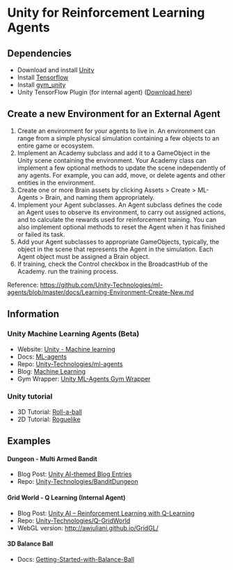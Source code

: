 # Unity for Reinforcement Learning Agents

## Dependencies
* Download and install [Unity](https://unity3d.com/get-unity/download)
* Install [Tensorflow](https://www.tensorflow.org/install/)
* Install [gym_unity](https://github.com/Unity-Technologies/ml-agents/blob/master/gym-unity/README.md)
* Unity TensorFlow Plugin (for internal agent) ([Download here](https://github.com/Unity-Technologies/ml-agents/blob/master/docs/Using-TensorFlow-Sharp-in-Unity.md))

## Create a new Environment for an External Agent

1. Create an environment for your agents to live in. An environment can range from a simple physical simulation containing a few objects to an entire game or ecosystem.
2. Implement an Academy subclass and add it to a GameObject in the Unity scene containing the environment. Your Academy class can implement a few optional methods to update the scene independently of any agents. For example, you can add, move, or delete agents and other entities in the environment.
3. Create one or more Brain assets by clicking Assets > Create > ML-Agents > Brain, and naming them appropriately.
4. Implement your Agent subclasses. An Agent subclass defines the code an Agent uses to observe its environment, to carry out assigned actions, and to calculate the rewards used for reinforcement training. You can also implement optional methods to reset the Agent when it has finished or failed its task.
5. Add your Agent subclasses to appropriate GameObjects, typically, the object in the scene that represents the Agent in the simulation. Each Agent object must be assigned a Brain object.
6. If training, check the Control checkbox in the BroadcastHub of the Academy. run the training process.

Reference: https://github.com/Unity-Technologies/ml-agents/blob/master/docs/Learning-Environment-Create-New.md

## Information
### Unity Machine Learning Agents (Beta)
* Website: [Unity - Machine learning](https://unity3d.com/machine-learning)
* Docs: [ML-agents](https://github.com/Unity-Technologies/ml-agents/tree/master/docs)
* Repo: [Unity-Technologies/ml-agents](https://github.com/Unity-Technologies/ml-agents)
* Blog: [Machine Learning](https://blogs.unity3d.com/category/machine-learning/)
* Gym Wrapper: [Unity ML-Agents Gym Wrapper](https://github.com/Unity-Technologies/ml-agents/blob/master/gym-unity/README.md)

### Unity tutorial
* 3D Tutorial: [Roll-a-ball](https://unity3d.com/learn/tutorials/s/roll-ball-tutorial)
* 2D Tutorial: [Roguelike](https://unity3d.com/learn/tutorials/s/2d-roguelike-tutorial)

## Examples
####  Dungeon - Multi Armed Bandit
* Blog Post: [Unity AI-themed Blog Entries](https://blogs.unity3d.com/2017/06/26/unity-ai-themed-blog-entries/)
* Repo: [Unity-Technologies/BanditDungeon](https://github.com/Unity-Technologies/BanditDungeon)

#### Grid World - Q Learning (Internal Agent)

* Blog Post: [Unity AI – Reinforcement Learning with Q-Learning](https://blogs.unity3d.com/2017/08/22/unity-ai-reinforcement-learning-with-q-learning/)
* Repo: [Unity-Technologies/Q-GridWorld](https://github.com/Unity-Technologies/Q-GridWorld)
* WebGL version: http://awjuliani.github.io/GridGL/

#### 3D Balance Ball
* Docs: [Getting-Started-with-Balance-Ball](https://github.com/Unity-Technologies/ml-agents/blob/master/docs/Getting-Started-with-Balance-Ball.md)


